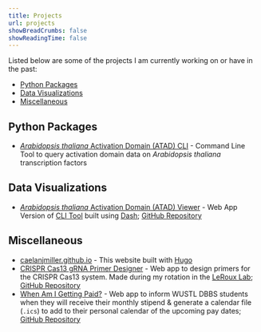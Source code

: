 ```yaml
---
title: Projects
url: projects
showBreadCrumbs: false
showReadingTime: false
---
```

Listed below are some of the projects I am currently working on or have in the past:

- [Python Packages](#python-packages)
- [Data Visualizations](#data-visualizations)
- [Miscellaneous](#miscellaneous)

## Python Packages

- [*Arabidopsis thaliana* Activation Domain (ATAD) CLI](https://github.com/caelanjmiller/ATAD-CLI) - Command Line Tool to query activation domain data on *Arabidopsis thaliana* transcription factors

## Data Visualizations

- [*Arabidopsis thaliana* Activation Domain (ATAD) Viewer](https://transcription.biology.duke.edu) - Web App Version of [CLI Tool](https://github.com/caelanjmiller/ATAD-CLI) built using [Dash](https://dash.plotly.com/); [GitHub Repository](https://github.com/caelanjmiller/ATAD-Viewer)

## Miscellaneous

- [caelanjmiller.github.io](https://caelanjmiller.github.io/) - This website built with [Hugo](https://gohugo.io/)
- [CRISPR Cas13 gRNA Primer Designer](https://cas13-grna-design-tool.onrender.com/) - Web app to design primers for the CRISPR Cas13 system. Made during my rotation in the [LeRoux Lab](https://www.leroux-lab.org/); [GitHub Repository](https://github.com/caelanjmiller/Cas13-gRNA-Design-Webapp)
- [When Am I Getting Paid?](ddbs-stipend-paydates.onrender.com/) - Web app to inform WUSTL DBBS students when they will receive their monthly stipend & generate a calendar file (`.ics`) to add to their personal calendar of the upcoming pay dates; [GitHub Repository](https://github.com/caelanjmiller/Stipend-Paydate-Site)
